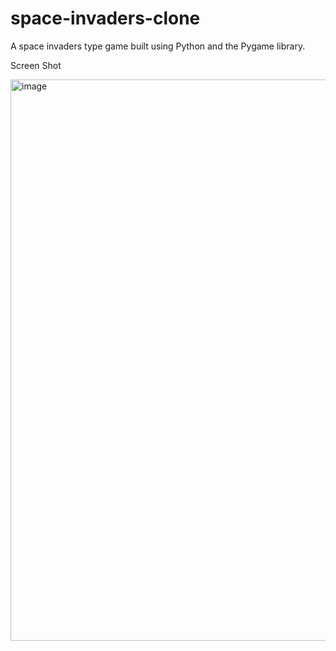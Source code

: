 # space-invaders-clone
 A space invaders type game built using Python and the Pygame library.
 
Screen Shot

<img width="898" alt="image" src="https://user-images.githubusercontent.com/99300025/167705560-837ff38f-9b43-4b6a-8a24-3c0745346c7b.png">
